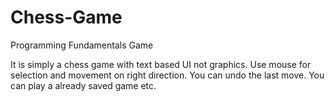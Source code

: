 # Chess-Game
Programming Fundamentals Game

It is simply a chess game with text based UI not graphics. Use mouse for selection and movement on right direction. You can undo the last move. You can play a already saved game etc.
